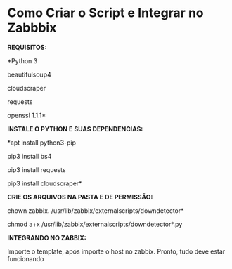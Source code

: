 # Como Criar o Script e Integrar no Zabbbix

**REQUISITOS:**

*Python 3

beautifulsoup4

cloudscraper

requests

openssl 1.1.1*

**INSTALE O PYTHON E SUAS DEPENDENCIAS:**

*apt install python3-pip

pip3 install bs4

pip3 install requests

pip3 install cloudscraper*

**CRIE OS ARQUIVOS NA PASTA E DE PERMISSÃO:**

chown zabbix. /usr/lib/zabbix/externalscripts/downdetector*

chmod a+x /usr/lib/zabbix/externalscripts/downdetector*.py

**INTEGRANDO NO ZABBIX:**

Importe o template, após importe o host no zabbix. Pronto, tudo deve estar funcionando
